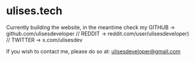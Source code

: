 # ulises.tech

Currently building the website, in the meantime check my GITHUB → github.com/ulisesdeveloper // REDDIT → reddit.com/user/ulisesdeveloper) // TWITTER → x.com/ulisesdev

If you wish to contact me, please do so at: ulisesdeveloper@gmail.com
